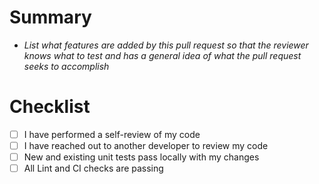 # Summary
- *List what features are added by this pull request so that the reviewer knows what to test and has a general idea of what the pull request seeks to accomplish*

# Checklist

- [ ] I have performed a self-review of my code
- [ ] I have reached out to another developer to review my code
- [ ] New and existing unit tests pass locally with my changes
- [ ] All Lint and CI checks are passing
